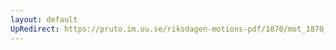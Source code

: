 ```yaml
---
layout: default
UpRedirect: https://pruto.im.uu.se/riksdagen-motions-pdf/1870/mot_1870__ak__249/mot_1870__ak__249-001.pdf
---
```

